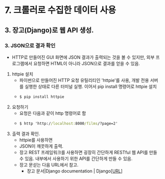 # 7. 크롤러로 수집한 데이터 사용
## 3. 장고(Django)로 웹 API 생성.
### 3. JSON으로 결과 확인
- HTTP로 만들어진 GUI 화면에 JSON 결과가 출력되는 것을 볼 수 있지만, 외부 프로그램에서 요청하면 HTML이 아니라 JSON으로 결과를 얻을 수 있음.
1. httpie 설치
   - 파이썬으로 만들어진 HTTP 요청 유틸리티인 'httpie'를 사용, 개발 전용 서버를 실행한 상태로 다른 터미널 실행. 이어서 pip install 명령어로 httpie 설치
   - ```cmd
     $ pip install httpie
     ```
2. 요청하기
   - 요청은 다음과 같이 http 명령어로 함
   - ```cmd
     $ http 'http://localhost:8000/films/?page=2'
     ```
3. 출력 결과 확인.
   - httpie를 사용하면 
   - JSON이 깨끗하게 출력.
   - 장고 REST 프레임워크를 사용하면 굉장히 간단하게 RESTful 웹 API를 만들 수 있음. 내부에서 사용하기 위한 API를 간단하게 만들 수 있음.
   - 장고 문섣는 다음 URL에서 참고.
     - 장고 문서|Django documentation | Django[[URL](https:/docs.djangoproject.com/2.1/)]